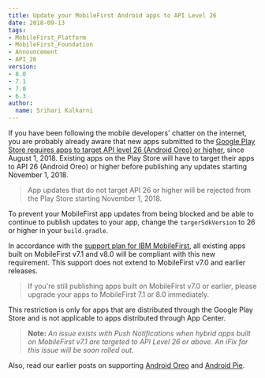```yaml
---
title: Update your MobileFirst Android apps to API Level 26 
date: 2018-09-13
tags:
- MobileFirst_Platform
- MobileFirst_Foundation
- Announcement
- API_26
version:
- 8.0
- 7.1
- 7.0
- 6.3
author:
  name: Srihari Kulkarni
---
```


If you have been following the mobile developers' chatter on the internet, you are probably already aware that new apps submitted to the [Google Play Store requires apps to target API level 26 (Android Oreo) or higher](https://developer.android.com/distribute/best-practices/develop/target-sdk), since August 1, 2018. Existing apps on the Play Store will have to target their apps to API 26 (Android Oreo) or higher before publishing any updates starting November 1, 2018. 

> App updates that do not target API 26 or higher will be rejected from the Play Store starting November 1, 2018. 

To prevent your MobileFirst app updates from being blocked and be able to continue to publish updates to your app, change the `targerSdkVersion` to 26 or higher in your `build.gradle`.


In accordance with the [support plan for IBM MobileFirst](https://mobilefirstplatform.ibmcloud.com/blog/2017/01/11/support-plan-for-next-android-ios-mobile-os/), all existing apps built on MobileFirst v7.1 and v8.0 will be compliant with this new requirement. This support does not extend to MobileFirst v7.0 and earlier releases. 

> If you're still publishing apps built on MobileFirst v7.0 or earlier, please upgrade your apps to MobileFirst 7.1 or 8.0 immediately. 

This restriction is only for apps that are distributed through the Google Play Store and is not applicable to apps distributed through App Center. 

>**Note:** *An issue exists with Push Notifications when hybrid apps built on MobileFirst v7.1 are targeted to API Level 26 or above. An iFix for this issue will be soon rolled out.*


Also, read our earlier posts on supporting [Android Oreo](https://mobilefirstplatform.ibmcloud.com/blog/2017/08/22/mobilefirst-android-Oreo/) and [Android Pie](https://mobilefirstplatform.ibmcloud.com/blog/2018/08/06/IBM-MobileFirst-Android-Pie/).
